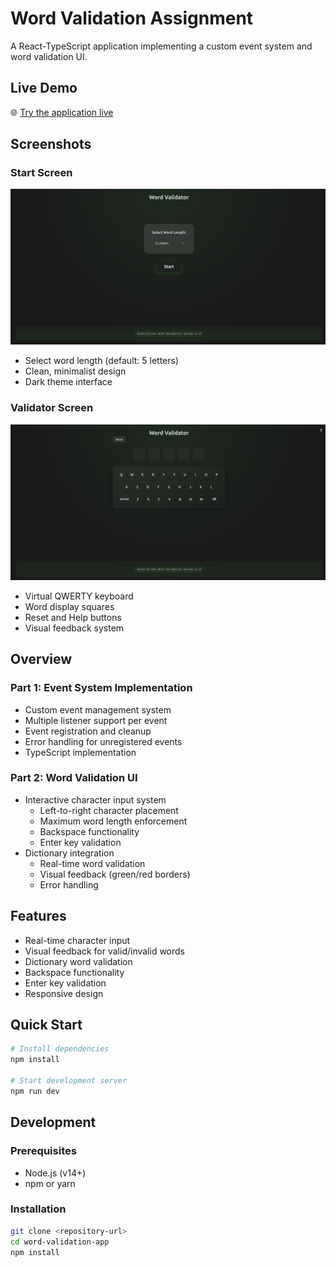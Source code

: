 # Word Validation Assignment

A React-TypeScript application implementing a custom event system and word validation UI.

## Live Demo
🌐 [Try the application live](https://word-wizard-hi-fawn.vercel.app/)

## Screenshots

### Start Screen
![Start Screen](./client/screenshots/screenStart.png)
- Select word length (default: 5 letters)
- Clean, minimalist design
- Dark theme interface

### Validator Screen
![Validator Screen](./client/screenshots/wordValidatorScreen.png)
- Virtual QWERTY keyboard
- Word display squares
- Reset and Help buttons
- Visual feedback system

## Overview

### Part 1: Event System Implementation
- Custom event management system
- Multiple listener support per event
- Event registration and cleanup
- Error handling for unregistered events
- TypeScript implementation

### Part 2: Word Validation UI
- Interactive character input system
  - Left-to-right character placement
  - Maximum word length enforcement
  - Backspace functionality
  - Enter key validation
- Dictionary integration
  - Real-time word validation
  - Visual feedback (green/red borders)
  - Error handling

## Features

- Real-time character input
- Visual feedback for valid/invalid words
- Dictionary word validation
- Backspace functionality
- Enter key validation
- Responsive design

## Quick Start

```bash
# Install dependencies
npm install

# Start development server
npm run dev
```

## Development

### Prerequisites
- Node.js (v14+)
- npm or yarn

### Installation
```bash
git clone <repository-url>
cd word-validation-app
npm install
```